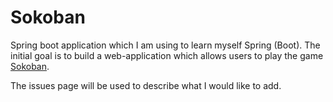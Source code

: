 # Sokoban

Spring boot application which I am using to learn myself Spring (Boot). 
The initial goal is to build a web-application which allows users to play the game [Sokoban](https://en.wikipedia.org/wiki/Sokoban).

The issues page will be used to describe  what I would like to add.